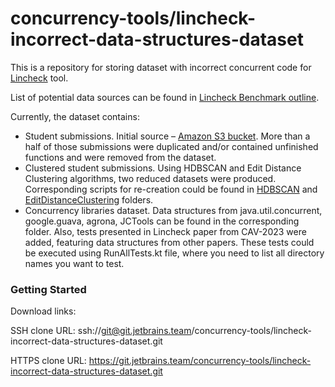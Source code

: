 # concurrency-tools/lincheck-incorrect-data-structures-dataset

This is a repository
for storing dataset with incorrect concurrent code for [Lincheck](https://github.com/JetBrains/lincheck) tool.

List of potential data sources can be found in [Lincheck Benchmark outline](https://docs.google.com/document/d/1HXOILLMJ1dVA6algJ-YIau4ce4f6aHlxqIAwSsSztj8/edit#heading=h.oa025wo0dk8p).

Currently, the dataset contains:
 - Student submissions. Initial source – [Amazon S3 bucket](https://us-east-2.console.aws.amazon.com/s3/buckets/mpp2022incorrectimplementations?region=us-east-2&bucketType=general&tab=objects). More than a half of those submissions were duplicated and/or contained unfinished functions and were removed from the dataset.
 - Clustered student submissions. Using HDBSCAN and Edit Distance Clustering algorithms, two reduced datasets were produced. Corresponding scripts for re-creation could be found in [HDBSCAN](data/clusteredStudentSolutions/HDBSCAN) and [EditDistanceClustering](data/clusteredStudentSolutions/editDistanceClustering) folders.
 - Concurrency libraries dataset. Data structures from java.util.concurrent, google.guava, agrona, JCTools can be found in the corresponding folder. Also, tests presented in Lincheck paper from CAV-2023 were added, featuring data structures from other papers. These tests could be executed using RunAllTests.kt file, where you need to list all directory names you want to test.  

### Getting Started

Download links:

SSH clone URL: ssh://git@git.jetbrains.team/concurrency-tools/lincheck-incorrect-data-structures-dataset.git

HTTPS clone URL: https://git.jetbrains.team/concurrency-tools/lincheck-incorrect-data-structures-dataset.git
